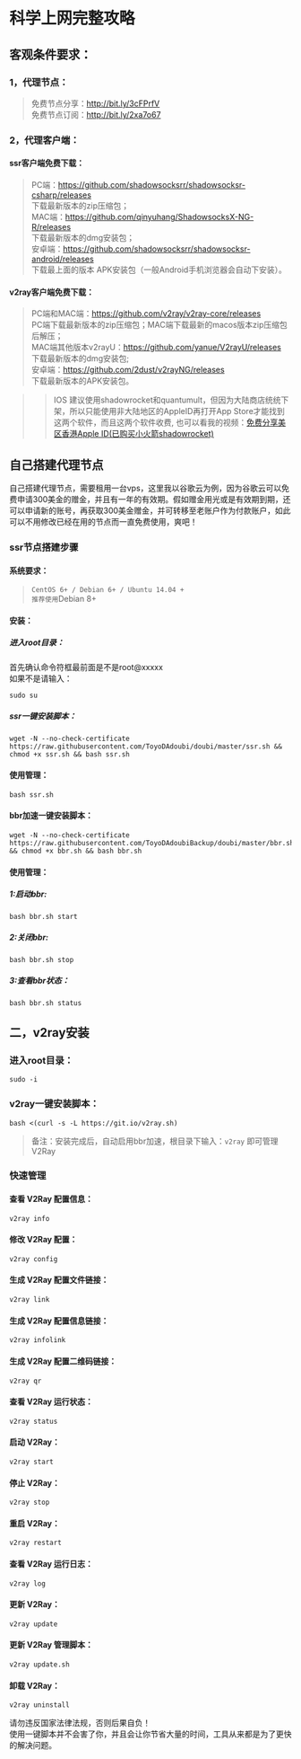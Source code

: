 # 科学上网完整攻略
## 客观条件要求：
### 1，代理节点：
> 免费节点分享：http://bit.ly/3cFPrfV  
> 免费节点订阅：http://bit.ly/2xa7o67  

### 2，代理客户端：
#### ssr客户端免费下载：
> PC端：https://github.com/shadowsocksrr/shadowsocksr-csharp/releases  
> 下载最新版本的zip压缩包；  
> MAC端：https://github.com/qinyuhang/ShadowsocksX-NG-R/releases  
> 下载最新版本的dmg安装包；  
> 安卓端：https://github.com/shadowsocksrr/shadowsocksr-android/releases  
> 下载最上面的版本 APK安装包（一般Android手机浏览器会自动下安装）。  

#### v2ray客户端免费下载：
> PC端和MAC端：https://github.com/v2ray/v2ray-core/releases  
> PC端下载最新版本的zip压缩包；MAC端下载最新的macos版本zip压缩包后解压；  
> MAC端其他版本v2rayU：https://github.com/yanue/V2rayU/releases  
> 下载最新版本的dmg安装包;  
> 安卓端：https://github.com/2dust/v2rayNG/releases  
> 下载最新版本的APK安装包。  

>> IOS 建议使用shadowrocket和quantumult，但因为大陆商店统统下架，所以只能使用非大陆地区的AppleID再打开App Store才能找到这两个软件，而且这两个软件收费, 也可以看我的视频：[免费分享美区香港Apple ID(已购买小火箭shadowrocket)](https://youtu.be/NKqto1mePWE)

## 自己搭建代理节点
自己搭建代理节点，需要租用一台vps，这里我以谷歌云为例，因为谷歌云可以免费申请300美金的赠金，并且有一年的有效期。假如赠金用光或是有效期到期，还可以申请新的账号，再获取300美金赠金，并可转移至老账户作为付款账户，如此可以不用修改已经在用的节点而一直免费使用，爽吧！

### ssr节点搭建步骤
#### 系统要求：
> `CentOS 6+ / Debian 6+ / Ubuntu 14.04 +`  
> `推荐使用`Debian 8+  
#### 安装：
##### 进入root目录：
首先确认命令符框最前面是不是root@xxxxx  
如果不是请输入：  

    sudo su
##### ssr一键安装脚本：
    wget -N --no-check-certificate https://raw.githubusercontent.com/ToyoDAdoubi/doubi/master/ssr.sh && chmod +x ssr.sh && bash ssr.sh
#### 使用管理：
    bash ssr.sh
#### bbr加速一键安装脚本：
    wget -N --no-check-certificate https://raw.githubusercontent.com/ToyoDAdoubiBackup/doubi/master/bbr.sh && chmod +x bbr.sh && bash bbr.sh
#### 使用管理：
##### 1:启动bbr:
    bash bbr.sh start
##### 2:关闭bbr:
    bash bbr.sh stop
##### 3:查看bbr状态：
    bash bbr.sh status


## 二，v2ray安装

### 进入root目录：
    sudo -i

### v2ray一键安装脚本：
    bash <(curl -s -L https://git.io/v2ray.sh)

> 备注：安装完成后，自动启用bbr加速，根目录下输入：`v2ray` 即可管理 V2Ray

### 快速管理
#### 查看 V2Ray 配置信息：
    v2ray info
#### 修改 V2Ray 配置：
    v2ray config
#### 生成 V2Ray 配置文件链接：
    v2ray link
#### 生成 V2Ray 配置信息链接：
    v2ray infolink
#### 生成 V2Ray 配置二维码链接：
    v2ray qr
#### 查看 V2Ray 运行状态：
    v2ray status
#### 启动 V2Ray：
    v2ray start
#### 停止 V2Ray：
    v2ray stop
#### 重启 V2Ray：
    v2ray restart
#### 查看 V2Ray 运行日志：
    v2ray log
#### 更新 V2Ray：
    v2ray update
#### 更新 V2Ray 管理脚本：
    v2ray update.sh
#### 卸载 V2Ray：
    v2ray uninstall

请勿违反国家法律法规，否则后果自负！  
使用一键脚本并不会害了你，并且会让你节省大量的时间，工具从来都是为了更快的解决问题。
